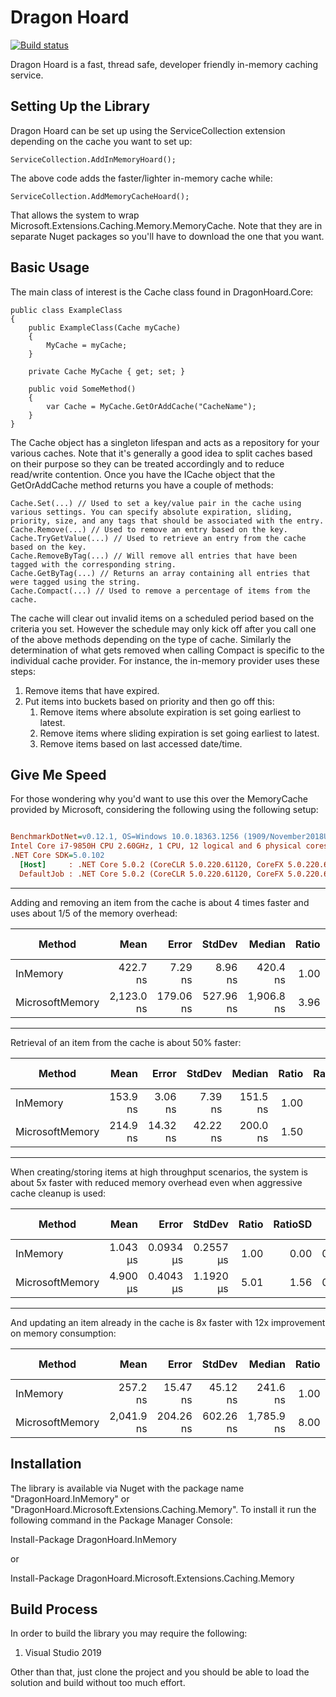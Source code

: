 # Dragon Hoard

[![Build status](https://ci.appveyor.com/api/projects/status/vrbkcs9gb64ch54m?svg=true)](https://ci.appveyor.com/project/JaCraig/dragonhoard)

Dragon Hoard is a fast, thread safe, developer friendly in-memory caching service.

## Setting Up the Library

Dragon Hoard can be set up using the ServiceCollection extension depending on the cache you want to set up:

    ServiceCollection.AddInMemoryHoard();

The above code adds the faster/lighter in-memory cache while:

    ServiceCollection.AddMemoryCacheHoard();

That allows the system to wrap Microsoft.Extensions.Caching.Memory.MemoryCache. Note that they are in separate Nuget packages so you'll have to download the one that you want.

## Basic Usage

The main class of interest is the Cache class found in DragonHoard.Core:

    public class ExampleClass
    {
        public ExampleClass(Cache myCache)
        {
            MyCache = myCache;
        }

        private Cache MyCache { get; set; }

        public void SomeMethod()
        {
            var Cache = MyCache.GetOrAddCache("CacheName");
        }
    }

The Cache object has a singleton lifespan and acts as a repository for your various caches. Note that it's generally a good idea to split caches based on their purpose so they can be treated accordingly and to reduce read/write contention. Once you have the ICache object that the GetOrAddCache method returns you have a couple of methods:

    Cache.Set(...) // Used to set a key/value pair in the cache using various settings. You can specify absolute expiration, sliding, priority, size, and any tags that should be associated with the entry.
    Cache.Remove(...) // Used to remove an entry based on the key.
    Cache.TryGetValue(...) // Used to retrieve an entry from the cache based on the key.
    Cache.RemoveByTag(...) // Will remove all entries that have been tagged with the corresponding string.
    Cache.GetByTag(...) // Returns an array containing all entries that were tagged using the string.
    Cache.Compact(...) // Used to remove a percentage of items from the cache.

The cache will clear out invalid items on a scheduled period based on the criteria you set. However the schedule may only kick off after you call one of the above methods depending on the type of cache. Similarly the determination of what gets removed when calling Compact is specific to the individual cache provider. For instance, the in-memory provider uses these steps:

1. Remove items that have expired.
2. Put items into buckets based on priority and then go off this:
   1. Remove items where absolute expiration is set going earliest to latest.
   2. Remove items where sliding expiration is set going earliest to latest.
   3. Remove items based on last accessed date/time.

## Give Me Speed

For those wondering why you'd want to use this over the MemoryCache provided by Microsoft, considering the following using the following setup:

``` ini

BenchmarkDotNet=v0.12.1, OS=Windows 10.0.18363.1256 (1909/November2018Update/19H2)
Intel Core i7-9850H CPU 2.60GHz, 1 CPU, 12 logical and 6 physical cores
.NET Core SDK=5.0.102
  [Host]     : .NET Core 5.0.2 (CoreCLR 5.0.220.61120, CoreFX 5.0.220.61120), X64 RyuJIT
  DefaultJob : .NET Core 5.0.2 (CoreCLR 5.0.220.61120, CoreFX 5.0.220.61120), X64 RyuJIT
```

---

Adding and removing an item from the cache is about 4 times faster and uses about 1/5 of the memory overhead:

|          Method |       Mean |     Error |    StdDev |     Median | Ratio | RatioSD |  Gen 0 | Gen 1 | Gen 2 | Allocated |
|---------------- |-----------:|----------:|----------:|-----------:|------:|--------:|-------:|------:|------:|----------:|
|        InMemory |   422.7 ns |   7.29 ns |   8.96 ns |   420.4 ns |  1.00 |    0.00 | 0.0401 |     - |     - |     256 B |
| MicrosoftMemory | 2,123.0 ns | 179.06 ns | 527.96 ns | 1,906.8 ns |  3.96 |    0.29 | 0.2060 |     - |     - |    1296 B |

---

Retrieval of an item from the cache is about 50% faster:

|          Method |     Mean |    Error |   StdDev |   Median | Ratio | RatioSD | Gen 0 | Gen 1 | Gen 2 | Allocated |
|---------------- |---------:|---------:|---------:|---------:|------:|--------:|------:|------:|------:|----------:|
|        InMemory | 153.9 ns |  3.06 ns |  7.39 ns | 151.5 ns |  1.00 |    0.00 |     - |     - |     - |         - |
| MicrosoftMemory | 214.9 ns | 14.32 ns | 42.22 ns | 200.0 ns |  1.50 |    0.32 |     - |     - |     - |         - |

---

When creating/storing items at high throughput scenarios, the system is about 5x faster with reduced memory overhead even when aggressive cache cleanup is used:

|          Method |     Mean |     Error |    StdDev | Ratio | RatioSD |  Gen 0 |  Gen 1 | Gen 2 | Allocated |
|---------------- |---------:|----------:|----------:|------:|--------:|-------:|-------:|------:|----------:|
|        InMemory | 1.043 μs | 0.0934 μs | 0.2557 μs |  1.00 |    0.00 | 0.0362 | 0.0134 |     - |     232 B |
| MicrosoftMemory | 4.900 μs | 0.4043 μs | 1.1920 μs |  5.01 |    1.56 | 0.1755 | 0.0458 |     - |    1200 B |

---

And updating an item already in the cache is 8x faster with 12x improvement on memory consumption:

|          Method |       Mean |     Error |    StdDev |     Median | Ratio | RatioSD |  Gen 0 | Gen 1 | Gen 2 | Allocated |
|---------------- |-----------:|----------:|----------:|-----------:|------:|--------:|-------:|------:|------:|----------:|
|        InMemory |   257.2 ns |  15.47 ns |  45.12 ns |   241.6 ns |  1.00 |    0.00 | 0.0165 |     - |     - |     104 B |
| MicrosoftMemory | 2,041.9 ns | 204.26 ns | 602.26 ns | 1,785.9 ns |  8.00 |    1.93 | 0.1907 |     - |     - |    1200 B |


## Installation

The library is available via Nuget with the package name "DragonHoard.InMemory" or "DragonHoard.Microsoft.Extensions.Caching.Memory". To install it run the following command in the Package Manager Console:

Install-Package DragonHoard.InMemory

or

Install-Package DragonHoard.Microsoft.Extensions.Caching.Memory

## Build Process

In order to build the library you may require the following:

1. Visual Studio 2019

Other than that, just clone the project and you should be able to load the solution and build without too much effort.
